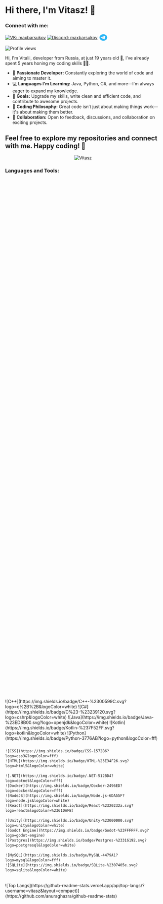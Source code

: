 # Hi there, I'm Vitasz! 👋

### Connect with me:
<span align="left">
<a href="https://vk.com/vitaliibogomia" target="blank"><img align="center" src="https://raw.githubusercontent.com/rahuldkjain/github-profile-readme-generator/master/src/images/icons/Social/vk.svg" alt="VK: maxbarsukov" height="25" width="30" /></a>
<a href="https://discordapp.com/users/vitasz" target="blank"><img align="center" src="https://raw.githubusercontent.com/rahuldkjain/github-profile-readme-generator/master/src/images/icons/Social/discord.svg" alt="Discord: maxbarsukov" height="22" width="30" /></a>
<a href="https://t.me/l_vitas_l" target="blank"><img align="center" src="https://raw.githubusercontent.com/AliSawari/github-profile-readme-generator/master/src/images/icons/Social/telegram.svg" alt="Telegram: maxbarsukov" height="25" width="30" /></a>
<br/>

![Profile views](https://komarev.com/ghpvc/?username=Vitasz&style=flat-square)

Hi, I'm Vitalii, developer from Russia, at just 19 years old 👶, I’ve already spent 5 years honing my coding skills 🧑‍💻.
- 🚀 **Passionate Developer:** Constantly exploring the world of code and aiming to master it.
- 💻 **Languages I'm Learning:** Java, Python, C#, and more—I'm always eager to expand my knowledge.
- 🎯 **Goals:** Upgrade my skills, write clean and efficient code, and contribute to awesome projects.
- 🔧 **Coding Philosophy:** Great code isn’t just about making things work—it's about making them better.
- 🤝 **Collaboration:** Open to feedback, discussions, and collaboration on exciting projects.

## Feel free to explore my repositories and connect with me. Happy coding! 🎉
<p align="center">  <img src="https://github-readme-stats.vercel.app/api?username=Vitasz&show_icons=true&theme=gotham" alt="Vitasz" />


### Languages and Tools: 

<div style="display: flex; flex-direction: column; align-items: center; height: 100vh; justify-content: center;">
  <div style="display: flex; flex-wrap: wrap; gap: 10px; margin-bottom: 20px;">
    ![C++](https://img.shields.io/badge/C++-%2300599C.svg?logo=c%2B%2B&logoColor=white)
    ![C#](https://img.shields.io/badge/C%23-%23239120.svg?logo=cshrp&logoColor=white)
    ![Java](https://img.shields.io/badge/Java-%23ED8B00.svg?logo=openjdk&logoColor=white)
    ![Kotlin](https://img.shields.io/badge/Kotlin-%237F52FF.svg?logo=kotlin&logoColor=white)
    ![Python](https://img.shields.io/badge/Python-3776AB?logo=python&logoColor=fff)
      
    ![CSS](https://img.shields.io/badge/CSS-1572B6?logo=css3&logoColor=fff)
    ![HTML](https://img.shields.io/badge/HTML-%23E34F26.svg?logo=html5&logoColor=white)
    
    ![.NET](https://img.shields.io/badge/.NET-512BD4?logo=dotnet&logoColor=fff)
    ![Docker](https://img.shields.io/badge/Docker-2496ED?logo=docker&logoColor=fff)
    ![NodeJS](https://img.shields.io/badge/Node.js-6DA55F?logo=node.js&logoColor=white)
    ![React](https://img.shields.io/badge/React-%2320232a.svg?logo=react&logoColor=%2361DAFB)
    
    ![Unity](https://img.shields.io/badge/Unity-%23000000.svg?logo=unity&logoColor=white)
    ![Godot Engine](https://img.shields.io/badge/Godot-%23FFFFFF.svg?logo=godot-engine)
    ![Postgres](https://img.shields.io/badge/Postgres-%23316192.svg?logo=postgresql&logoColor=white)
    
    ![MySQL](https://img.shields.io/badge/MySQL-4479A1?logo=mysql&logoColor=fff)
    ![SQLite](https://img.shields.io/badge/SQLite-%2307405e.svg?logo=sqlite&logoColor=white)
  </div>
  <div>
    ![Top Langs](https://github-readme-stats.vercel.app/api/top-langs/?username=vitasz&layout=compact)](https://github.com/anuraghazra/github-readme-stats)
  </div>
</div>


